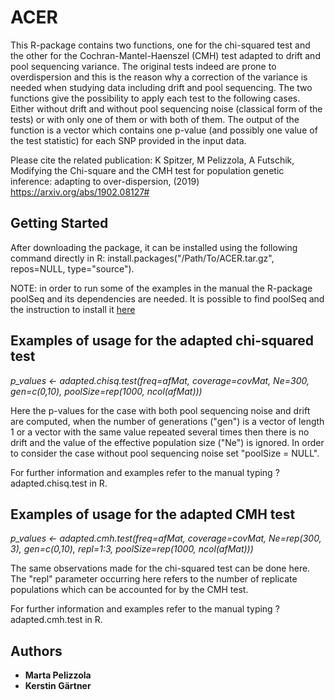# ACER

This R-package contains two functions, one for the chi-squared test and the other for the Cochran-Mantel-Haenszel (CMH) test 
adapted to drift and pool sequencing variance. The original tests indeed are prone to overdispersion and this is the reason why
a correction of the variance is needed when studying data including drift and pool sequencing. The two functions give the 
possibility to apply each test to the following cases. Either without drift and without pool sequencing noise (classical form 
of the tests) or with only one of them or with both of them. The output of the function is a vector which contains one p-value 
(and possibly one value of the test statistic) for each SNP provided in the input data.

Please cite the related publication: K Spitzer, M Pelizzola, A Futschik, Modifying the Chi-square and the CMH test for population genetic inference: adapting to over-dispersion, (2019) https://arxiv.org/abs/1902.08127#
## Getting Started

After downloading the package, it can be installed using the following command directly in R: install.packages("/Path/To/ACER.tar.gz", repos=NULL, type="source").

NOTE: in order to run some of the examples in the manual the R-package poolSeq and its dependencies are needed. It is possible to find poolSeq and the instruction to install it [here](https://github.com/ThomasTaus/poolSeq)


## Examples of usage for the adapted chi-squared test

_p_values <- adapted.chisq.test(freq=afMat, coverage=covMat, Ne=300, gen=c(0,10), poolSize=rep(1000, ncol(afMat)))_

Here the p-values for the case with both pool sequencing noise and drift are computed, when the number of generations ("gen") 
is a vector of length 1 or a vector with the same value repeated several times then there is no drift and the value of the 
effective population size ("Ne") is ignored. In order to consider the case without pool sequencing noise set "poolSize = NULL".

For further information and examples refer to the manual typing ?adapted.chisq.test in R.

## Examples of usage for the adapted CMH test

_p_values <- adapted.cmh.test(freq=afMat, coverage=covMat, Ne=rep(300, 3), gen=c(0,10), repl=1:3, poolSize=rep(1000, ncol(afMat)))_

The same observations made for the chi-squared test can be done here. The "repl" parameter occurring here refers to the number 
of replicate populations which can be accounted for by the CMH test.

For further information and examples refer to the manual typing ?adapted.cmh.test in R.
## Authors

* **Marta Pelizzola**
* **Kerstin Gärtner**



